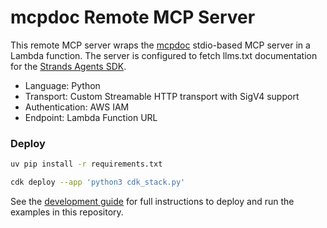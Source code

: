 # mcpdoc Remote MCP Server

This remote MCP server wraps the [mcpdoc](https://pypi.org/project/mcpdoc/) stdio-based MCP server in a Lambda function.
The server is configured to fetch llms.txt documentation for the [Strands Agents SDK](https://strandsagents.com/).

- Language: Python
- Transport: Custom Streamable HTTP transport with SigV4 support
- Authentication: AWS IAM
- Endpoint: Lambda Function URL

### Deploy

```bash
uv pip install -r requirements.txt

cdk deploy --app 'python3 cdk_stack.py'
```

See the [development guide](/DEVELOP.md) for full instructions to deploy and run the examples in this repository.
